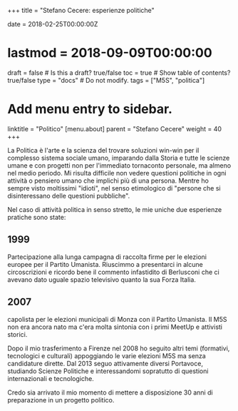 +++
title = "Stefano Cecere: esperienze politiche"

date = 2018-02-25T00:00:00Z
# lastmod = 2018-09-09T00:00:00

draft = false  # Is this a draft? true/false
toc = true  # Show table of contents? true/false
type = "docs"  # Do not modify.
tags = ["M5S", "politica"]

# Add menu entry to sidebar.
linktitle = "Politico"
[menu.about]
  parent = "Stefano Cecere"
  weight = 40
+++

La Politica è l'arte e la scienza del trovare soluzioni win-win per il complesso sistema sociale umano, imparando dalla Storia e tutte le scienze umane e con progetti non per l'immediato tornaconto personale, ma almeno nel medio periodo.
Mi risulta difficile non vedere questioni politiche in ogni attività o pensiero umano che implichi più di una persona. Mentre ho sempre visto moltissimi "idioti", nel senso etimologico di "persone che si disinteressano delle questioni pubbliche".

Nel caso di attività politica in senso stretto, le mie uniche due esperienze pratiche sono state:

## 1999
Partecipazione alla lunga campagna di raccolta firme per le elezioni europee per il Partito Umanista. Riuscimmo a presentarci in alcune circoscrizioni e ricordo bene il commento infastidito di Berlusconi che ci avevano dato uguale spazio televisivo quanto la sua Forza Italia.

## 2007
capolista per le elezioni municipali di Monza con il Partito Umanista.
Il M5S non era ancora nato ma c'era molta sintonia con i primi MeetUp e attivisti storici.

Dopo il mio trasferimento a Firenze nel 2008 ho seguito altri temi (formativi, tecnologici e culturali) appoggiando le varie elezioni M5S ma senza candidature dirette.
Dal 2013 seguo attivamente diversi Portavoce, studiando Scienze Politiche e interessandomi sopratutto di questioni internazionali e tecnologiche.

Credo sia arrivato il mio momento di mettere a disposizione 30 anni di preparazione in un progetto politico.

